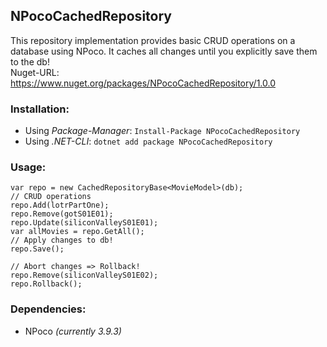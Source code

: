 ## NPocoCachedRepository
This repository implementation provides basic CRUD operations on a database using NPoco. 
It caches all changes until you explicitly save them to the db!  
Nuget-URL: https://www.nuget.org/packages/NPocoCachedRepository/1.0.0

### Installation:  
* Using *Package-Manager*: `Install-Package NPocoCachedRepository`
* Using *.NET-CLI*: `dotnet add package NPocoCachedRepository`  

### Usage:  
```
var repo = new CachedRepositoryBase<MovieModel>(db);
// CRUD operations
repo.Add(lotrPartOne);
repo.Remove(gotS01E01);
repo.Update(siliconValleyS01E01);
var allMovies = repo.GetAll();
// Apply changes to db!
repo.Save();

// Abort changes => Rollback!
repo.Remove(siliconValleyS01E02);
repo.Rollback();
```

### Dependencies:
* NPoco *(currently 3.9.3)*

